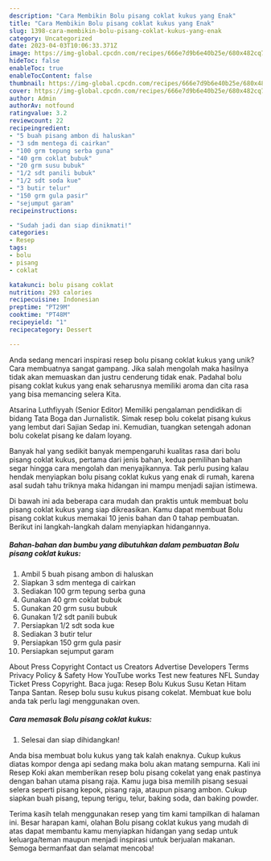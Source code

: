```yaml
---
description: "Cara Membikin Bolu pisang coklat kukus yang Enak"
title: "Cara Membikin Bolu pisang coklat kukus yang Enak"
slug: 1398-cara-membikin-bolu-pisang-coklat-kukus-yang-enak
category: Uncategorized
date: 2023-04-03T10:06:33.371Z
image: https://img-global.cpcdn.com/recipes/666e7d9b6e40b25e/680x482cq70/bolu-pisang-coklat-kukus-foto-resep-utama.jpg
hideToc: false
enableToc: true
enableTocContent: false
thumbnail: https://img-global.cpcdn.com/recipes/666e7d9b6e40b25e/680x482cq70/bolu-pisang-coklat-kukus-foto-resep-utama.jpg
cover: https://img-global.cpcdn.com/recipes/666e7d9b6e40b25e/680x482cq70/bolu-pisang-coklat-kukus-foto-resep-utama.jpg
author: Admin
authorAv: notfound
ratingvalue: 3.2
reviewcount: 22
recipeingredient:
- "5 buah pisang ambon di haluskan"
- "3 sdm mentega di cairkan"
- "100 grm tepung serba guna"
- "40 grm coklat bubuk"
- "20 grm susu bubuk"
- "1/2 sdt panili bubuk"
- "1/2 sdt soda kue"
- "3 butir telur"
- "150 grm gula pasir"
- "sejumput garam"
recipeinstructions:

- "Sudah jadi dan siap dinikmati!"
categories:
- Resep
tags:
- bolu
- pisang
- coklat

katakunci: bolu pisang coklat 
nutrition: 293 calories
recipecuisine: Indonesian
preptime: "PT29M"
cooktime: "PT48M"
recipeyield: "1"
recipecategory: Dessert

---
```





Anda sedang mencari inspirasi resep bolu pisang coklat kukus yang unik? Cara membuatnya sangat gampang. Jika salah mengolah maka hasilnya tidak akan memuaskan dan justru cenderung tidak enak. Padahal bolu pisang coklat kukus yang enak seharusnya memiliki aroma dan cita rasa yang bisa memancing selera Kita.





Atsarina Luthfiyyah (Senior Editor) Memiliki pengalaman pendidikan di bidang Tata Boga dan Jurnalistik. Simak resep bolu cokelat pisang kukus yang lembut dari Sajian Sedap ini. Kemudian, tuangkan setengah adonan bolu cokelat pisang ke dalam loyang.

Banyak hal yang sedikit banyak mempengaruhi kualitas rasa dari bolu pisang coklat kukus, pertama dari jenis bahan, kedua pemilihan bahan segar hingga cara mengolah dan menyajikannya. Tak perlu pusing kalau hendak menyiapkan bolu pisang coklat kukus yang enak di rumah, karena asal sudah tahu triknya maka hidangan ini mampu menjadi sajian istimewa.






Di bawah ini ada beberapa cara mudah dan praktis untuk membuat bolu pisang coklat kukus yang siap dikreasikan. Kamu dapat membuat Bolu pisang coklat kukus memakai 10 jenis bahan dan 0 tahap pembuatan. Berikut ini langkah-langkah dalam menyiapkan hidangannya.

<!--inarticleads1-->

##### Bahan-bahan dan bumbu yang dibutuhkan dalam pembuatan Bolu pisang coklat kukus:

1. Ambil 5 buah pisang ambon di haluskan
1. Siapkan 3 sdm mentega di cairkan
1. Sediakan 100 grm tepung serba guna
1. Gunakan 40 grm coklat bubuk
1. Gunakan 20 grm susu bubuk
1. Gunakan 1/2 sdt panili bubuk
1. Persiapkan 1/2 sdt soda kue
1. Sediakan 3 butir telur
1. Persiapkan 150 grm gula pasir
1. Persiapkan sejumput garam


About Press Copyright Contact us Creators Advertise Developers Terms Privacy Policy &amp; Safety How YouTube works Test new features NFL Sunday Ticket Press Copyright. Baca juga: Resep Bolu Kukus Susu Ketan Hitam Tanpa Santan. Resep bolu susu kukus pisang cokelat. Membuat kue bolu anda tak perlu lagi menggunakan oven. 

<!--inarticleads2-->

##### Cara memasak Bolu pisang coklat kukus:


1. Selesai dan siap dihidangkan!

Anda bisa membuat bolu kukus yang tak kalah enaknya. Cukup kukus diatas kompor denga api sedang maka bolu akan matang sempurna. Kali ini Resep Koki akan memberikan resep bolu pisang cokelat yang enak pastinya dengan bahan utama pisang raja. Kamu juga bisa memilih pisang sesuai selera seperti pisang kepok, pisang raja, ataupun pisang ambon. Cukup siapkan buah pisang, tepung terigu, telur, baking soda, dan baking powder. 

Terima kasih telah menggunakan resep yang tim kami tampilkan di halaman ini. Besar harapan kami, olahan Bolu pisang coklat kukus yang mudah di atas dapat membantu kamu menyiapkan hidangan yang sedap untuk keluarga/teman maupun menjadi inspirasi untuk berjualan makanan. Semoga bermanfaat dan selamat mencoba!
